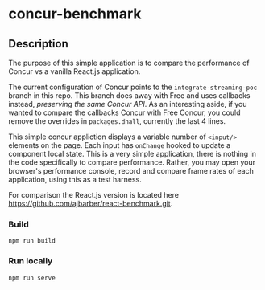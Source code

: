 # concur-benchmark

## Description

The purpose of this simple application is to compare the performance of Concur vs
a vanilla React.js application.

The current configuration of Concur points to the `integrate-streaming-poc` branch in this repo. This branch does away with Free and uses callbacks instead, *preserving the same Concur API*. As an interesting aside, if you wanted to compare the callbacks Concur with Free Concur, you could remove the overrides in `packages.dhall`, currently the last 4 lines.

This simple concur appliction displays a variable number of `<input/>` elements on
the page. Each input has `onChange` hooked to update a component local state. This is a very simple application, there is nothing in the code specifically to compare performance. Rather, you may open your browser's performance console, record and compare frame rates of each application, using this as a test harness.

For comparison the React.js version is located here https://github.com/ajbarber/react-benchmark.git.

### Build

`npm run build`

### Run locally

`npm run serve`
